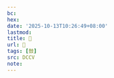 ```yaml
---
bc:
hex:
date: '2025-10-13T10:26:49+08:00'
lastmod:
title: 􂡵
url: 􂡵
tags: [鼓]
src: DCCV
note:
---
```

